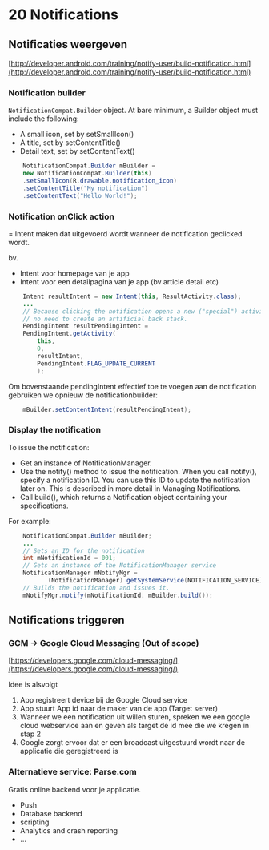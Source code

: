 # 20 Notifications


## Notificaties weergeven ##

[http://developer.android.com/training/notify-user/build-notification.html](http://developer.android.com/training/notify-user/build-notification.html)

### Notification builder ###

`NotificationCompat.Builder` object. At bare minimum, a Builder object must include the following:

- A small icon, set by setSmallIcon()
- A title, set by setContentTitle()
- Detail text, set by setContentText()

```java
    NotificationCompat.Builder mBuilder =
    new NotificationCompat.Builder(this)
    .setSmallIcon(R.drawable.notification_icon)
    .setContentTitle("My notification")
    .setContentText("Hello World!");
```

### Notification onClick action ###

= Intent maken dat uitgevoerd wordt wanneer de notification geclicked wordt.

bv. 

- Intent voor homepage van je app
- Intent voor een detailpagina van je app (bv article detail etc)


```java
    Intent resultIntent = new Intent(this, ResultActivity.class);
    ...
    // Because clicking the notification opens a new ("special") activity, there's
    // no need to create an artificial back stack.
    PendingIntent resultPendingIntent =
    PendingIntent.getActivity(
    	this,
    	0,
    	resultIntent,
    	PendingIntent.FLAG_UPDATE_CURRENT
    	);
```

Om bovenstaande pendingIntent effectief toe te voegen aan de notification gebruiken we opnieuw de notificationbuilder:


```java
	mBuilder.setContentIntent(resultPendingIntent);
```

### Display the notification ###

To issue the notification:

- Get an instance of NotificationManager.
- Use the notify() method to issue the notification. When you call notify(), specify a notification ID. You can use this ID to update the notification later on. This is described in more detail in Managing Notifications.
- Call build(), which returns a Notification object containing your specifications.

For example:

```java
	NotificationCompat.Builder mBuilder;
	...
	// Sets an ID for the notification
	int mNotificationId = 001;
	// Gets an instance of the NotificationManager service
	NotificationManager mNotifyMgr = 
     	   (NotificationManager) getSystemService(NOTIFICATION_SERVICE);
	// Builds the notification and issues it.
	mNotifyMgr.notify(mNotificationId, mBuilder.build());
```

## Notifications triggeren ##

### GCM -> Google Cloud Messaging (Out of scope) ###

[https://developers.google.com/cloud-messaging/](https://developers.google.com/cloud-messaging/)

Idee is alsvolgt

1. App registreert device bij de Google Cloud service
2. App stuurt App id naar de maker van de app (Target server)
3. Wanneer we een notification uit willen sturen, spreken we een google cloud webservice aan en geven als target de id mee die we kregen in stap 2
4. Google zorgt ervoor dat er een broadcast uitgestuurd wordt naar de applicatie die geregistreerd is

### Alternatieve service: Parse.com ###

Gratis online backend voor je applicatie.

- Push
- Database backend
- scripting
- Analytics and crash reporting
- ...